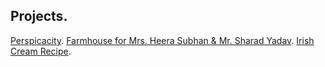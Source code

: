 ## Projects.

[Perspicacity](https://kvshvl.github.io/posts/perspicacity.md).
[Farmhouse for Mrs. Heera Subhan & Mr. Sharad Yadav](https://kvshvl.github.io/posts/farmhouseformrsheerasubhanmrsharadyadav.md).
[Irish Cream Recipe](https://kvshvl.github.io/posts/irishcreamrecipe.md).

